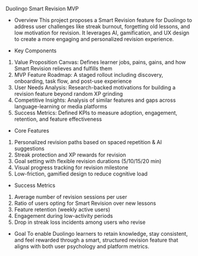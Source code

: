Duolingo Smart Revision MVP
- Overview
This project proposes a Smart Revision feature for Duolingo to address user challenges like streak burnout, forgetting old lessons, and low motivation for revision. It leverages AI, gamification, and UX design to create a more engaging and personalized revision experience.

- Key Components
1. Value Proposition Canvas: Defines learner jobs, pains, gains, and how Smart Revision relieves and fulfills them
2. MVP Feature Roadmap: A staged rollout including discovery, onboarding, task flow, and post-use experience
3. User Needs Analysis: Research-backed motivations for building a revision feature beyond random XP grinding
4. Competitive Insights: Analysis of similar features and gaps across language-learning or media platforms
5. Success Metrics: Defined KPIs to measure adoption, engagement, retention, and feature effectiveness

- Core Features
1. Personalized revision paths based on spaced repetition & AI suggestions
2. Streak protection and XP rewards for revision
3. Goal setting with flexible revision durations (5/10/15/20 min)
4. Visual progress tracking for revision milestone
5. Low-friction, gamified design to reduce cognitive load

- Success Metrics
1. Average number of revision sessions per user
2. Ratio of users opting for Smart Revision over new lessons
3. Feature retention (weekly active users)
4. Engagement during low-activity periods
5. Drop in streak loss incidents among users who revise

- Goal
To enable Duolingo learners to retain knowledge, stay consistent, and feel rewarded through a smart, structured revision feature that aligns with both user psychology and platform metrics.

